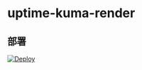 # uptime-kuma-render
## 部署

[![Deploy](https://render.com/images/deploy-to-render-button.svg)](https://render.com/deploy)
